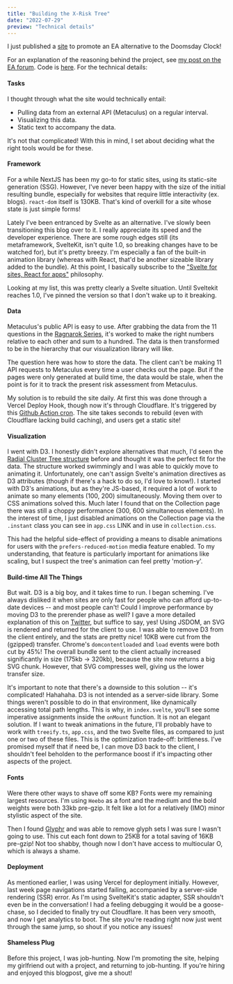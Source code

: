 ```yaml
---
title: "Building the X-Risk Tree"
date: "2022-07-29"
preview: "Technical details"
---
```


I just published a [site](https://x-risk-tree.com/) to promote an EA alternative to the Doomsday Clock! 

For an explanation of the reasoning behind the project, see [my post on the EA forum](LINK). Code is [here](https://github.com/ideopunk/x-risk-tree/). For the technical details:

#### Tasks

I thought through what the site would technically entail: 
- Pulling data from an external API (Metaculus) on a regular interval.
- Visualizing this data. 
- Static text to accompany the data.

It's not that complicated! With this in mind, I set about deciding what the right tools would be for these. 

#### Framework 

For a while NextJS has been my go-to for static sites, using its static-site generation (SSG). However, I've never been happy with the size of the initial resulting bundle, especially for websites that require little interactivity (ex. blogs). `react-dom` itself is 130KB. That's kind of overkill for a site whose state is just simple forms! 

Lately I've been entranced by Svelte as an alternative. I've slowly been transitioning this blog over to it. I really appreciate its speed and the developer experience. There are some rough edges still (its metaframework, SvelteKit, isn't quite 1.0, so breaking changes have to be watched for), but it's pretty breezy. I'm especially a fan of the built-in animation library (whereas with React, that'd be another sizeable library added to the bundle). At this point, I basically subscribe to the ["Svelte for sites, React for apps"](https://www.swyx.io/svelte-sites-react-apps) philosophy.

Looking at my list, this was pretty clearly a Svelte situation. Until Sveltekit reaches 1.0, I've pinned the version so that I don't wake up to it breaking.

#### Data

Metaculus's public API is easy to use. After grabbing the data from the 11 questions in the [Ragnarok Series](https://www.metaculus.com/questions/2568/ragnar%25C3%25B6k-seriesresults-so-far/), it's worked to make the right numbers relative to each other and sum to a hundred. The data is then transformed to be in the hierarchy that our visualization library will like.

The question here was how to store the data. The client can't be making 11 API requests to Metaculus every time a user checks out the page. But if the pages were only generated at build time, the data would be stale, when the point is for it to track the present risk assessment from Metaculus. 

My solution is to rebuild the site daily. At first this was done through a Vercel Deploy Hook, though now it's through Cloudflare. It's triggered by this [Github Action cron](https://github.com/ideopunk/x-risk-tree/blob/master/.github/workflows/nightly-build.yaml). The site takes seconds to rebuild (even with Cloudflare lacking build caching), and users get a static site! 

#### Visualization

I went with D3. I honestly didn't explore alternatives that much, I'd seen the [Radial Cluster Tree structure](https://observablehq.com/@d3/radial-cluster) before and thought it was the perfect fit for the data. The structure worked swimmingly and I was able to quickly move to animating it. Unfortunately, one can't assign Svelte's animation directives as D3 attributes (though if there's a hack to do so, I'd love to know!). I started with D3's animations, but as they're JS-based, it required a lot of work to animate so many elements (100, 200) simultaneously. Moving them over to CSS animations solved this. Much later I found that on the Collection page there was still a choppy performance (300, 600 simultaneous elements). In the interest of time, I just disabled animations on the Collection page via the `.instant` class you can see in `app.css` LINK and in use in `collection.css`. 

This had the helpful side-effect of providing a means to disable animations for users with the `prefers-reduced-motion` media feature enabled. To my understanding, that feature is particularly important for animations like scaling, but I suspect the tree's animation can feel pretty 'motion-y'.

#### Build-time All The Things

But wait. D3 is a big boy, and it takes time to run. I began scheming. I've always disliked it when sites are only fast for people who can afford up-to-date devices -- and most people can't! Could I improve performance by moving D3 to the prerender phase as well? I gave a more detailed explanation of this on [Twitter](https://twitter.com/Ideopunk/status/1547224333327769603), but suffice to say, yes! Using JSDOM, an SVG is rendered and returned for the client to use. I was able to remove D3 from the client entirely, and the stats are pretty nice! 10KB were cut from the (gzipped) transfer. Chrome's `domcontentloaded` and `load` events were both cut by 45%! The overall bundle sent to the client actually increased significantly in size (175kb -> 320kb), because the site now returns a big SVG chunk. However, that SVG compresses well, giving us the lower transfer size.

It's important to note that there's a downside to this solution -- it's complicated! Hahahaha. D3 is not intended as a server-side library. Some things weren't possible to do in that environment, like dynamically accessing total path lengths. This is why, in `index.svelte`, you'll see some imperative assignments inside the `onMount` function. It is not an elegant solution. If I want to tweak animations in the future, I'll probably have to work with `treeify.ts`, `app.css`, and the two Svelte files, as compared to just one or two of these files. This is the optimization trade-off: brittleness. I've promised myself that if need be, I can move D3 back to the client, I shouldn't feel beholden to the performance boost if it's impacting other aspects of the project.

#### Fonts

Were there other ways to shave off some KB? Fonts were my remaining largest resources. I'm using `Heebo` as a font and the medium and the bold weights were both 33kb pre-gzip. It felt like a lot for a relatively (IMO) minor stylistic aspect of the site. 

Then I found [Glyphr](https://www.glyphrstudio.com/) and was able to remove glyph sets I was sure I wasn't going to use. This cut each font down to 25KB for a total saving of 16KB pre-gzip! Not too shabby, though now I don't have access to multiocular O, which is always a shame.

#### Deployment

As mentioned earlier, I was using Vercel for deployment initially. However, last week page navigations started failing, accompanied by a server-side rendering (SSR) error. As I'm using SvelteKit's static adapter, SSR shouldn't even be in the conversation! I had a feeling debugging it would be a goose-chase, so I decided to finally try out Cloudflare. It has been very smooth, and now I get analytics to boot. The site you're reading right now just went through the same jump, so shout if you notice any issues!

#### Shameless Plug

Before this project, I was job-hunting. Now I'm promoting the site, helping my girlfriend out with a project, and returning to job-hunting. If you're hiring and enjoyed this blogpost, give me a shout! 